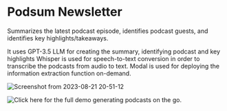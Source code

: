 # Podsum Newsletter

Summarizes the latest podcast episode, identifies podcast guests, and identifies key highlights/takeaways.

It uses GPT-3.5 LLM for creating the summary, identifying podcast and key highlights
Whisper is used for speech-to-text conversion in order to transcribe the podcasts from audio to text.
Modal is used for deploying the information extraction function on-demand.

![Screenshot from 2023-08-21 20-51-12](https://github.com/afreen23/podsum/assets/25664409/b16cee8c-124a-49a1-997e-e9d5bf3a51c2)

![Click here](https://youtu.be/2GAC-pDaIm0) for the full demo generating podcasts on the go.
